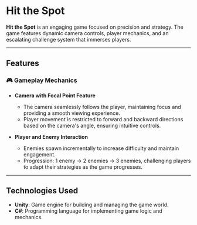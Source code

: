 # Hit the Spot  

**Hit the Spot** is an engaging game focused on precision and strategy. The game features dynamic camera controls, player mechanics, and an escalating challenge system that immerses players.  

---

## Features  

### 🎮 Gameplay Mechanics  
- **Camera with Focal Point Feature**  
  - The camera seamlessly follows the player, maintaining focus and providing a smooth viewing experience.  
  - Player movement is restricted to forward and backward directions based on the camera's angle, ensuring intuitive controls.  

- **Player and Enemy Interaction**  
  - Enemies spawn incrementally to increase difficulty and maintain engagement.  
  - Progression: 1 enemy → 2 enemies → 3 enemies, challenging players to adapt their strategies as the game progresses.  

---

## Technologies Used  
- **Unity**: Game engine for building and managing the game world.  
- **C#**: Programming language for implementing game logic and mechanics.  

